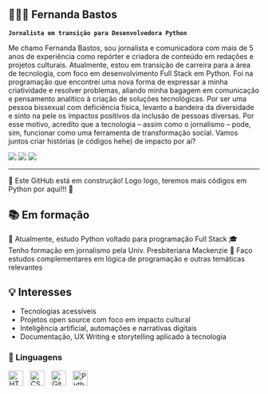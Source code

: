 ## 👩🏻‍💻 Fernanda Bastos

**`Jornalista em transição para Desenvolvedora Python`**

Me chamo Fernanda Bastos, sou jornalista e comunicadora com mais de 5 anos de experiência como repórter e criadora de conteúdo em redações e projetos culturais. Atualmente, estou em transição de carreira para a área de tecnologia, com foco em desenvolvimento Full Stack em Python. Foi na programação que encontrei uma nova forma de expressar a minha criatividade e resolver problemas, aliando minha bagagem em comunicação e pensamento analítico à criação de soluções tecnológicas. Por ser uma pessoa bissexual com deficiência física, levanto a bandeira da diversidade e sinto na pele os impactos positivos da inclusão de pessoas diversas. Por esse motivo, acredito que a tecnologia – assim como o jornalismo – pode, sim, funcionar como uma ferramenta de transformação social. Vamos juntos criar histórias (e códigos hehe) de impacto por aí?

<div> 
  
<a href="[https://www.linkedin.com/in/fernandabastos2025/]" target="_blank"><img src="https://img.shields.io/badge/-LinkedIn-%230077B5?style=for-the-badge&logo=linkedin&logoColor=white" target="_blank"></a>
<a href="[https://www.instagram.com/bastafernanda/]" target="_blank"><img src="https://img.shields.io/badge/Instagram-%23E4405F.svg?style=for-the-badge&logo=Instagram&logoColor=white" target="_blank"></a>
<a href = "mailto:hellofernandabastos@gmail.com"><img src="https://img.shields.io/badge/Gmail-D14836?style=for-the-badge&logo=gmail&logoColor=white" target="_blank"></a>

</div>

---

🚧 Este GitHub está em construção! Logo logo, teremos mais códigos em Python por aqui!!! 🚧

## 📚 Em formação
📌 Atualmente, estudo Python voltado para programação Full Stack
🎓 Tenho formação em jornalismo pela Univ. Presbiteriana Mackenzie
🧩 Faço estudos complementares em lógica de programação e outras temáticas relevantes

## 💡 Interesses
- Tecnologias acessíveis
- Projetos open source com foco em impacto cultural
- Inteligência artificial, automações e narrativas digitais
- Documentação, UX Writing e storytelling aplicado à tecnologia

### 🤖 Linguagens

<img 
    align="left" 
    alt="HTML"
    title="HTML" 
    width="30px" 
    style="padding-right: 10px;" 
    src="https://cdn.jsdelivr.net/gh/devicons/devicon@latest/icons/html5/html5-original.svg" 
/>
<img 
    align="left" 
    alt="CSS" 
    title="CSS"
    width="30px" 
    style="padding-right: 10px;" 
    src="https://cdn.jsdelivr.net/gh/devicons/devicon@latest/icons/css3/css3-original.svg" 
/>
<img 
    align="left" 
    alt="Git" 
    title="Git"
    width="30px" 
    style="padding-right: 10px;" 
    src="https://cdn.jsdelivr.net/gh/devicons/devicon@latest/icons/git/git-original.svg" 
/>
<img 
    align="left" 
    alt="Python" 
    title="Python"
    width="30px" 
    style="padding-right: 10px;" 
    src="https://cdn.jsdelivr.net/gh/devicons/devicon@latest/icons/python/python-original.svg" 
/>

<br/>
<br/>
